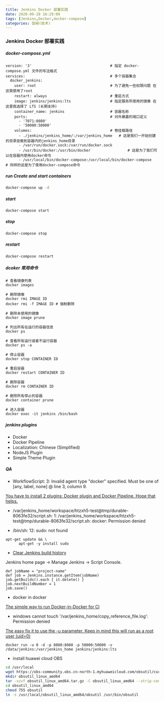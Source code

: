 ```yaml
---
title: Jenkins Docker 部署实践 
date: 2020-09-28 16:29:09
tags: [Jenkins,Docker,docker-compose]
categories: 饭碗(技术)
---
```



### Jenkins Docker 部署实践

##### docker-compose.yml
```docker
version: '3'                                    # 指定 docker-compose.yml 文件的写法格式
services:                                       # 多个容器集合
  docker_jenkins: 
    user: root                                  # 为了避免一些权限问题 在这我使用了root
    restart: always                             # 重启方式
    image: jenkins/jenkins:lts                  # 指定服务所使用的镜像 在这里我选择了 LTS (长期支持)
    container_name: jenkins                     # 容器名称
    ports:                                      # 对外暴露的端口定义
      - '7071:8080'
      - '50000:50000'
    volumes:                                    # 卷挂载路径
      - ./jenkins/jenkins_home/:/var/jenkins_home   # 这是我们一开始创建的目录挂载到容器内的jenkins_home目录
      - /var/run/docker.sock:/var/run/docker.sock
      - /usr/bin/docker:/usr/bin/docker                 # 这是为了我们可以在容器内使用docker命令
      - /usr/local/bin/docker-compose:/usr/local/bin/docker-compose     # 同样的这是为了使用docker-compose命令
```

##### run Create and start containers
```bash
docker-compose up -d
```

##### start
```bash
docker-compose start
```

##### stop
```bash
docker-compose stop
```

##### restart            
```bash
docker-compose restart            
```


##### dcoker 常用命令
```
# 查看镜像列表
docker images

# 删除镜像
docker rmi IMAGE ID
docker rmi -f IMAGE ID # 强制删除

# 删除未使用的镜像
docker image prune

# 列出所有在运行的容器信息
docker ps

# 查看所有运行或者不运行容器
docker ps -a

# 停止容器
docker stop CONTAINER ID

# 重启容器
docker restart CONTAINER ID

# 删除容器
docker rm CONTAINER ID

# 删除所有停止的容器
docker container prune

# 进入容器
docker exec -it jenkins /bin/bash
```

##### jenkins plugins

* Docker
* Docker Pipeline
* Localization: Chinese (Simplified)
* NodeJS Plugin
* Simple Theme Plugin


##### QA
* WorkflowScript: 3: Invalid agent type "docker" specified. Must be one of [any, label, none] @ line 3, column 9.

[You have to install 2 plugins: Docker plugin and Docker Pipeline. Hope that helps.](https://stackoverflow.com/questions/62253474/jenkins-invalid-agent-type-docker-specified-must-be-one-of-any-label-none)

* /var/jenkins_home/workspace/htzxh5-test@tmp/durable-8063fe32/script.sh: 1: /var/jenkins_home/workspace/htzxh5-test@tmp/durable-8063fe32/script.sh: docker: Permission denied

* /bin/sh: 12: sudo: not found

```
apt-get update && \
      apt-get -y install sudo
```

* [Clear Jenkins build history](https://superuser.com/questions/1418885/clear-jenkins-build-history-clear-build-yesterday)

Jenkins home page -> Manage Jenkins -> Script Console.
```
def jobName = "project-name"  
def job = Jenkins.instance.getItem(jobName)  
job.getBuilds().each { it.delete() }  
job.nextBuildNumber = 1   
job.save()
```

* docker in docker

[The simple way to run Docker-in-Docker for CI](https://tutorials.releaseworksacademy.com/learn/the-simple-way-to-run-docker-in-docker-for-ci)

* windows cannot touch '/var/jenkins_home/copy_reference_file.log': Permission denied

[The easy fix it to use the -u parameter. Keep in mind this will run as a root user (uid=0)](https://stackoverflow.com/questions/44065827/jenkins-wrong-volume-permissions)
```
docker run -u 0 -d -p 8080:8080 -p 50000:50000 -v /data/jenkins:/var/jenkins_home jenkins/jenkins:lts
```

* install huawei cloud OBS

```bash
cd /usr/local
wget https://obs-community.obs.cn-north-1.myhuaweicloud.com/obsutil/current/obsutil_linux_amd64.tar.gz
mkdir obsutil_linux_amd64
tar -xzvf obsutil_linux_amd64.tar.gz -C obsutil_linux_amd64 --strip-components 1
cd obsutil_linux_amd64
chmod 755 obsutil
ln -s /usr/local/obsutil_linux_amd64/obsutil /usr/bin/obsutil
```
